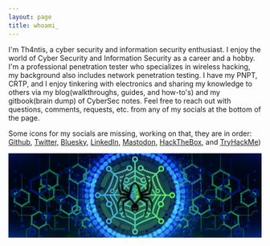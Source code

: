 ```yaml
---
layout: page
title: whoami_
---
```

I'm Th4ntis, a cyber security and information security enthusiast. I enjoy the world of Cyber Security and Information Security as a career and a hobby. I'm a professional penetration tester who specializes in wireless hacking, my background also includes network penetration testing. I have my PNPT, CRTP, and I enjoy tinkering with electronics and sharing my knowledge to others via my blog(walkthroughs, guides, and how-to's) and my gitbook(brain dump) of CyberSec notes. Feel free to reach out with questions, comments, requests, etc. from any of my socials at the bottom of the page.

Some icons for my socials are missing, working on that, they are in order: [Github](https://github.com/Th4ntis), [Twitter](https://twitter.com/Th4ntis), [Bluesky](https://bsky.app/profile/th4ntis.bsky.social), [LinkedIn](https://www.linkedin.com/in/th4ntis-damian), [Mastodon](https://infosec.exchange/web/@th4ntis), [HackTheBox](https://app.hackthebox.com/profile/274909), and [TryHackMe](https://tryhackme.com/p/th4ntis))

![Banner](https://github.com/Th4ntis/th4ntis.github.io/raw/main/assets/TWITTER%20BANNER.jpg)
